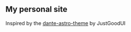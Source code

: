 ## My personal site

Inspired by the [dante-astro-theme](https://github.com/JustGoodUI/dante-astro-theme) by JustGoodUI
